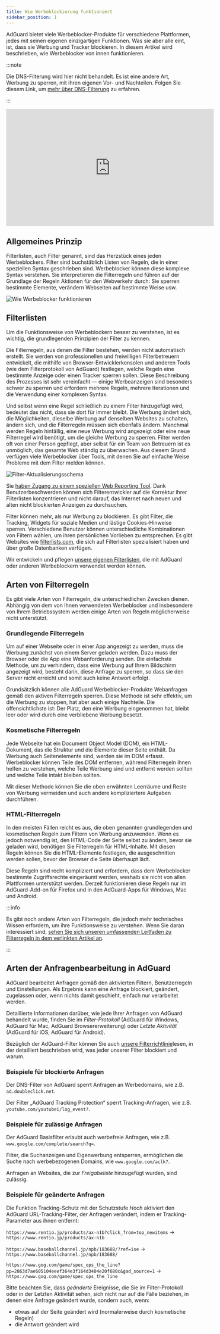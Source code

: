 ```yaml
---
title: Wie Werbeblockierung funktioniert
sidebar_position: 1
---
```


AdGuard bietet viele Werbeblocker-Produkte für verschiedene Plattformen, jedes mit seinen eigenen einzigartigen Funktionen. Was sie aber alle eint, ist, dass sie Werbung und Tracker blockieren. In diesem Artikel wird beschrieben, wie Werbeblocker von innen funktionieren.

:::note

Die DNS-Filterung wird hier nicht behandelt. Es ist eine andere Art, Werbung zu sperren, mit ihren eigenen Vor- und Nachteilen. Folgen Sie diesem Link, um [mehr über DNS-Filterung](https://adguard-dns.io/kb/general/dns-filtering#how-does-dns-filtering-work) zu erfahren.

:::  

<iframe width="560" height="315" class="youtube-video" src="https://www.youtube-nocookie.com/embed/Xq_CUdh0T_w" title="YouTube-Videoplayer" frameborder="0" allow="accelerometer; autoplay; clipboard-write; encrypted-media; gyroscope; picture-in-picture" allowfullscreen></iframe>

## Allgemeines Prinzip

Filterlisten, auch Filter genannt, sind das Herzstück eines jeden Werbeblockers. Filter sind buchstäblich Listen von Regeln, die in einer speziellen Syntax geschrieben sind. Werbeblocker können diese komplexe Syntax verstehen. Sie interpretieren die Filterregeln und führen auf der Grundlage der Regeln Aktionen für den Webverkehr durch: Sie sperren bestimmte Elemente, verändern Webseiten auf bestimmte Weise usw.

![Wie Werbeblocker funktionieren](https://cdn.adtidy.org/public/Adguard/Blog/manifestv3/adblockingworks.png)

## Filterlisten

Um die Funktionsweise von Werbeblockern besser zu verstehen, ist es wichtig, die grundlegenden Prinzipien der Filter zu kennen.

Die Filterregeln, aus denen die Filter bestehen, werden nicht automatisch erstellt. Sie werden von professionellen und freiwilligen Filterbetreuern entwickelt, die mithilfe von Browser-Entwicklerkonsolen und anderen Tools (wie dem Filterprotokoll von AdGuard) festlegen, welche Regeln eine bestimmte Anzeige oder einen Tracker sperren sollen. Diese Beschreibung des Prozesses ist sehr vereinfacht — einige Werbeanzeigen sind besonders schwer zu sperren und erfordern mehrere Regeln, mehrere Iterationen und die Verwendung einer komplexen Syntax.

Und selbst wenn eine Regel schließlich zu einem Filter hinzugefügt wird, bedeutet das nicht, dass sie dort für immer bleibt. Die Werbung ändert sich, die Möglichkeiten, dieselbe Werbung auf denselben Websites zu schalten, ändern sich, und die Filterregeln müssen sich ebenfalls ändern. Manchmal werden Regeln hinfällig, eine neue Werbung wird angezeigt oder eine neue Filterregel wird benötigt, um die gleiche Werbung zu sperren. Filter werden oft von einer Person gepflegt, aber selbst für ein Team von Betreuern ist es unmöglich, das gesamte Web ständig zu überwachen. Aus diesem Grund verfügen viele Werbeblocker über Tools, mit denen Sie auf einfache Weise Probleme mit dem Filter melden können.

![Filter-Aktualisierungsschema](https://cdn.adtidy.org/public/Adguard/Blog/manifestv3/filtersupdates.png)

Sie [haben Zugang zu einem speziellen Web Reporting Tool](https://reports.adguard.com/new_issue.html). Dank Benutzerbeschwerden können sich Filterentwickler auf die Korrektur ihrer Filterlisten konzentrieren und nicht darauf, das Internet nach neuen und alten nicht blockierten Anzeigen zu durchsuchen.

Filter können mehr, als nur Werbung zu blockieren. Es gibt Filter, die Tracking, Widgets für soziale Medien und lästige Cookies-Hinweise sperren. Verschiedene Benutzer können unterschiedliche Kombinationen von Filtern wählen, um ihren persönlichen Vorlieben zu entsprechen. Es gibt Websites wie [filterlists.com](https://filterlists.com/), die sich auf Filterlisten spezialisiert haben und über große Datenbanken verfügen.

Wir entwickeln und pflegen [unsere eigenen Filterlisten](../adguard-filters), die mit AdGuard oder anderen Werbeblockern verwendet werden können.

## Arten von Filterregeln

Es gibt viele Arten von Filterregeln, die unterschiedlichen Zwecken dienen. Abhängig von dem von Ihnen verwendeten Werbeblocker und insbesondere von Ihrem Betriebssystem werden einige Arten von Regeln möglicherweise nicht unterstützt.

### Grundlegende Filterregeln

Um auf einer Webseite oder in einer App angezeigt zu werden, muss die Werbung zunächst von einem Server geladen werden. Dazu muss der Browser oder die App eine Webanforderung senden. Die einfachste Methode, um zu verhindern, dass eine Werbung auf Ihrem Bildschirm angezeigt wird, besteht darin, diese Anfrage zu sperren, so dass sie den Server nicht erreicht und somit auch keine Antwort erfolgt.

Grundsätzlich können alle AdGuard Werbeblocker-Produkte Webanfragen gemäß den aktiven Filterregeln sperren. Diese Methode ist sehr effektiv, um die Werbung zu stoppen, hat aber auch einige Nachteile. Die offensichtlichste ist: Der Platz, den eine Werbung eingenommen hat, bleibt leer oder wird durch eine verbliebene Werbung besetzt.

### Kosmetische Filterregeln

Jede Webseite hat ein Document Object Model (DOM), ein HTML-Dokument, das die Struktur und die Elemente dieser Seite enthält. Da Werbung auch Seitenelemente sind, werden sie im DOM erfasst. Werbeblocker können Teile des DOM entfernen, während Filterregeln ihnen helfen zu verstehen, welche Teile Werbung sind und entfernt werden sollten und welche Teile intakt bleiben sollten.

Mit dieser Methode können Sie die oben erwähnten Leerräume und Reste von Werbung vermeiden und auch andere kompliziertere Aufgaben durchführen.

### HTML-Filterregeln

In den meisten Fällen reicht es aus, die oben genannten grundlegenden und kosmetischen Regeln zum Filtern von Werbung anzuwenden. Wenn es jedoch notwendig ist, den HTML-Code der Seite selbst zu ändern, bevor sie geladen wird, benötigen Sie Filterregeln für HTML-Inhalte. Mit diesen Regeln können Sie die HTML-Elemente festlegen, die ausgeschnitten werden sollen, bevor der Browser die Seite überhaupt lädt.

Diese Regeln sind recht kompliziert und erfordern, dass dem Werbeblocker bestimmte Zugriffsrechte eingeräumt werden, weshalb sie nicht von allen Plattformen unterstützt werden. Derzeit funktionieren diese Regeln nur im AdGuard-Add-on für Firefox und in den AdGuard-Apps für Windows, Mac und Android.

:::info

Es gibt noch andere Arten von Filterregeln, die jedoch mehr technisches Wissen erfordern, um ihre Funktionsweise zu verstehen. Wenn Sie daran interessiert sind, [sehen Sie sich unseren umfassenden Leitfaden zu Filterregeln in dem verlinkten Artikel an](../create-own-filters).

:::

## Arten der Anfragenbearbeitung in AdGuard

AdGuard bearbeitet Anfragen gemäß den aktivierten Filtern, Benutzerregeln und Einstellungen. Als Ergebnis kann eine Anfrage blockiert, geändert, zugelassen oder, wenn nichts damit geschieht, einfach nur verarbeitet werden.

Detaillierte Informationen darüber, wie jede Ihrer Anfragen von AdGuard behandelt wurde, finden Sie im *Filter-Protokoll* (AdGuard für Windows, AdGuard für Mac, AdGuard Browsererweiterung) oder *Letzte Aktivität* (AdGuard für iOS, AdGuard für Android).

Bezüglich der AdGuard-Filter können Sie auch [unsere Filterrichtlinie](../filter-policy)lesen, in der detailliert beschrieben wird, was jeder unserer Filter blockiert und warum.

### Beispiele für blockierte Anfragen

Der DNS-Filter von AdGuard sperrt Anfragen an Werbedomains, wie z.B. `ad.doubleclick.net`.

Der Filter „AdGuard Tracking Protection“ sperrt Tracking-Anfragen, wie z.B. `youtube.com/youtubei/log_event?`.

### Beispiele für zulässige Anfragen

Der AdGuard Basisfilter erlaubt auch werbefreie Anfragen, wie z.B. `www.google.com/complete/search?q=`.

Filter, die Suchanzeigen und Eigenwerbung entsperren, ermöglichen die Suche nach werbebezogenen Domains, wie `www.google.com/aclk?`.

Anfragen an Websites, die zur *Freigabeliste* hinzugefügt wurden, sind zulässig.

### Beispiele für geänderte Anfragen

Die Funktion Tracking-Schutz mit der Schutzstufe *Hoch* aktiviert den AdGuard URL-Tracking-Filter, der Anfragen verändert, indem er Tracking-Parameter aus ihnen entfernt:

`https://www.rentio.jp/products/ax-n1b?click_from=top_newitems` → `https://www.rentio.jp/products/ax-n1b`

`https://www.baseballchannel.jp/npb/183688/?ref=ise` → `https://www.baseballchannel.jp/npb/183688/`

`https://www.gog.com/game/spec_ops_the_line?pp=2863d7ae605104eeef364e3f164d3404e20f680c&gad_source=1` → `https://www.gog.com/game/spec_ops_the_line`

Bitte beachten Sie, dass *geänderte* Ereignisse, die Sie im Filter-Protokoll oder in der Letzten Aktivität sehen, sich nicht nur auf die Fälle beziehen, in denen eine Anfrage geändert wurde, sondern auch, wenn:

- etwas auf der Seite geändert wird (normalerweise durch kosmetische Regeln)
- die Antwort geändert wird
